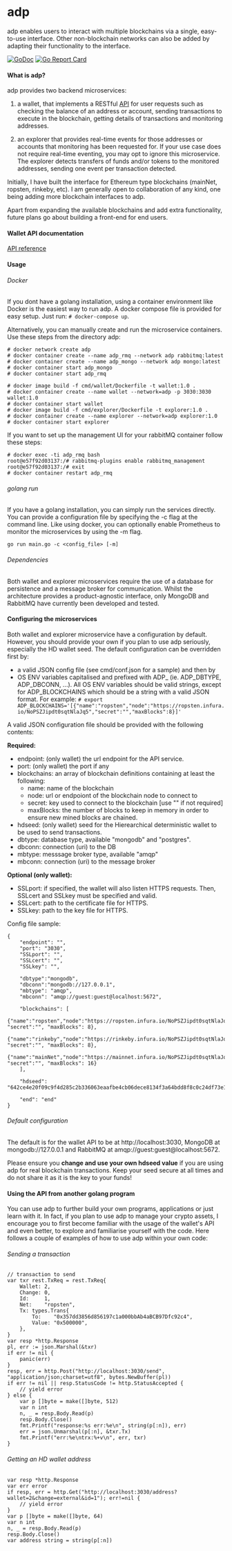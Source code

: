 # adp

adp enables users to interact with multiple blockchains via a single, easy-to-use interface. Other non-blockchain networks can also be added by adapting their functionality to the interface. 

[![GoDoc](https://godoc.org/github.com/tarancss/adp?status.svg)](https://godoc.org/github.com/tarancss/adp)
[![Go Report Card](https://goreportcard.com/badge/github.com/tarancss/adp)](https://goreportcard.com/report/github.com/tarancss/adp)

#### What is adp?

adp provides two backend microservices:

1) a wallet, that implements a RESTful [API](https://github.com/tarancss/adp/blob/master/API.md) for user requests such as checking the balance of an address or account, sending transactions to execute in the blockchain, getting details of transactions and monitoring addresses.

2) an explorer that provides real-time events for those addresses or accounts that monitoring has been requested for. If your use case does not require real-time eventing, you may opt to ignore this microservice. The explorer detects transfers of funds and/or tokens to the monitored addresses, sending one event per transaction detected.

Initially, I have built the interface for Ethereum type blockchains (mainNet, ropsten, rinkeby, etc). I am generally open to collaboration of any kind, one being adding more blockchain interfaces to adp.

Apart from expanding the available blockchains and add extra functionality, future plans go about building a front-end for end users.

#### Wallet API documentation
[API reference](https://github.com/tarancss/adp/blob/master/API.md)

#### Usage
###### Docker
If you dont have a golang installation, using a container environment like Docker is the easiest way to run adp. A docker compose file is provided for easy setup. Just run: `# docker-compose up`.

Alternatively, you can manually create and run the microservice containers. Use these steps from the directory adp:
```
# docker network create adp
# docker container create --name adp_rmq --network adp rabbitmq:latest
# docker container create --name adp_mongo --network adp mongo:latest
# docker container start adp_mongo
# docker container start adp_rmq

# docker image build -f cmd/wallet/Dockerfile -t wallet:1.0 .
# docker container create --name wallet --network=adp -p 3030:3030 wallet:1.0
# docker container start wallet
# docker image build -f cmd/explorer/Dockerfile -t explorer:1.0 .
# docker container create --name explorer --network=adp explorer:1.0
# docker container start explorer
```

If you want to set up the management UI for your rabbitMQ container follow these steps:
```
# docker exec -ti adp_rmq bash
root@e57f92d03137:/# rabbitmq-plugins enable rabbitmq_management
root@e57f92d03137:/# exit
# docker container restart adp_rmq
```

###### golang run
If you have a golang installation, you can simply run the services directly. You can provide a configuration file by specifying the -c flag at the command line. Like using docker, you can optionally enable Prometheus to monitor the microservices by using the -m flag. 

`go run main.go -c <config_file> [-m]`

###### Dependencies
Both wallet and explorer microservices require the use of a database for persistence and a message broker for communication. Whilst the architecture provides a product-agnostic interface, only MongoDB and RabbitMQ have currently been developed and tested. 

#### Configuring the microservices
Both wallet and explorer microservice have a configuration by default. However, you should provide your own if you plan to use adp seriously, especially the HD wallet seed. The default configuration can be overridden first by:

- a valid JSON config file (see cmd/conf.json for a sample) and then by
- OS ENV variables capitalised and prefixed with ADP_ (ie. ADP_DBTYPE, ADP_DBCONN, ...). All OS ENV variables should be valid strings, except for ADP_BLOCKCHAINS which should be a string with a valid JSON format. For example:
`# export ADP_BLOCKCHAINS='[{"name":"ropsten","node":"https://ropsten.infura.io/NoPSZJipdt0sqtNlaJq5","secret":"","maxBlocks":8}]'`

 A valid JSON configuration file should be provided with the following contents:

**Required:**
- endpoint: (only wallet) the url endpoint for the API service.
- port: (only wallet) the port if any
- blockchains: an array of blockchain definitions containing at least the following:
	- name: name of the blockchain
	- node: url or endpoiont of the blockchain node to connect to
	- secret: key used to connect to the blockchain [use "" if not required]
	- maxBlocks: the number of blocks to keep in memory in order to ensure new mined blocks are chained.
- hdseed: (only wallet) seed for the Hierearchical deterministic wallet to be used to send transactions.
- dbtype: database type, available "mongodb" and "postgres".
- dbconn: connection (uri) to the DB
- mbtype: messsage broker type, available "amqp"
- mbconn: connection (uri) to the message broker

**Optional (only wallet):**
- SSLport: if specified, the wallet will also listen HTTPS requests. Then, SSLcert and SSLkey must be specified and valid.
- SSLcert: path to the certificate file for HTTPS.
- SSLkey: path to the key file for HTTPS.

Config file sample:
```
{
	"endpoint": "",
	"port": "3030",
	"SSLport": "",
	"SSLcert": "",
	"SSLkey": "",

	"dbtype":"mongodb",
	"dbconn":"mongodb://127.0.0.1",
	"mbtype": "amqp",
	"mbconn": "amqp://guest:guest@localhost:5672",

	"blockchains": [
		{"name":"ropsten","node":"https://ropsten.infura.io/NoPSZJipdt0sqtNlaJq5", "secret":"", "maxBlocks": 8},
		{"name":"rinkeby","node":"https://rinkeby.infura.io/NoPSZJipdt0sqtNlaJq5", "secret":"", "maxBlocks": 8},
		{"name":"mainNet","node":"https://mainnet.infura.io/NoPSZJipdt0sqtNlaJq5", "secret":"", "maxBlocks": 16}
	],

	"hdseed": "642ce4e20f09c9f4d285c2b336063eaafbe4cb06dece8134f3a64bdd8f8c0c24df73e1a2e7056359b6db61e179ff45e5ada51d14f07b30becb6d92b961d35df4",

	"end": "end"
}
```

###### Default configuration
The default is for the wallet API to be at http://localhost:3030, MongoDB at mongodb://127.0.0.1 and RabbitMQ at amqp://guest:guest@localhost:5672.

Please ensure you **change and use your own hdseed value** if you are using adp for real blockchain transactions. Keep your seed secure at all times and do not share it as it is the key to your funds!

#### Using the API from another golang program
You can use adp to further build your own programs, applications or just learn with it. In fact, if you plan to use adp to manage your crypto assets, I encourage you to first become familiar with the usage of the wallet's API and even better, to explore and familiarise yourself with the code. Here follows a couple of examples of how to use adp within your own code:

###### Sending a transaction
```
// transaction to send
var txr rest.TxReq = rest.TxReq{
	Wallet: 2,
	Change: 0,
	Id:     1,
	Net:    "ropsten",
	Tx: types.Trans{
		To:    "0x357dd3856d856197c1a000bbAb4aBCB97Dfc92c4",
		Value: "0x500000",
	},
}
var resp *http.Response
pl, err := json.Marshal(&txr)
if err != nil {
	panic(err)
}
resp, err = http.Post("http://localhost:3030/send", "application/json;charset=utf8", bytes.NewBuffer(pl))
if err != nil || resp.StatusCode != http.StatusAccepted {
	// yield error
} else {
	var p []byte = make([]byte, 512)
	var n int
	n, _ = resp.Body.Read(p)
	resp.Body.Close()
	fmt.Printf("response:%s err:%e\n", string(p[:n]), err)
	err = json.Unmarshal(p[:n], &txr.Tx)
	fmt.Printf("err:%e\ntrx:%+v\n", err, txr)
}
```

###### Getting an HD wallet address
```
var resp *http.Response
var err error
if resp, err = http.Get("http://localhost:3030/address?wallet=2&change=external&id=1"); err!=nil {
	// yield error
}
var p []byte = make([]byte, 64)
var n int
n, _ = resp.Body.Read(p)
resp.Body.Close()
var address string = string(p[:n])
```
